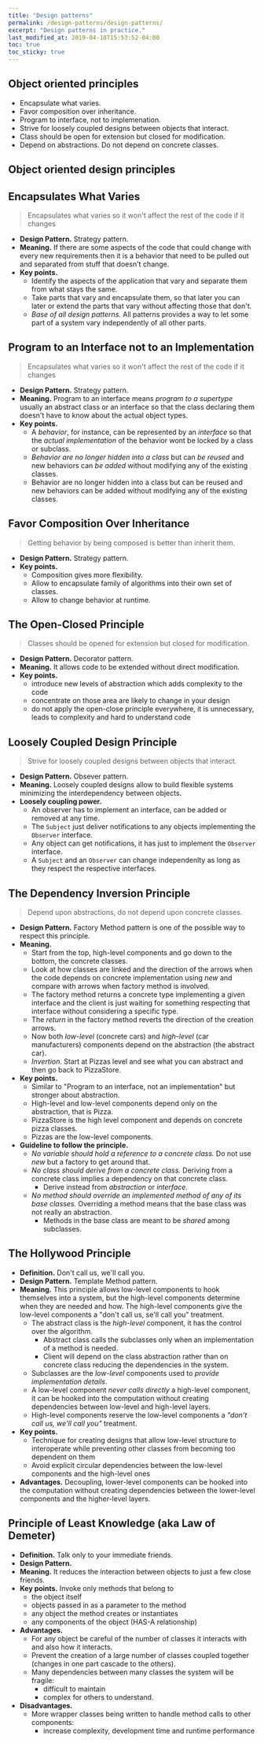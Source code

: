 ```yaml
---
title: "Design patterns"
permalink: /design-patterns/design-patterns/
excerpt: "Design patterns in practice."
last_modified_at: 2019-04-18T15:53:52-04:00
toc: true
toc_sticky: true
---
```

## Object oriented principles

* Encapsulate what varies.
* Favor composition over inheritance.
* Program to interface, not to implemenation.
* Strive for loosely coupled designs between objects that interact.
* Class should be open for extension but closed for modification.
* Depend on abstractions. Do not depend on concrete classes.

## Object oriented design principles

## Encapsulates What Varies

>Encapsulates what varies so it won't affect the rest of the code if it changes

* __Design Pattern.__ Strategy pattern.
* __Meaning.__ If there are some aspects of the code that could change with every new requirements then it is a behavior that need to be pulled out and separated from stuff that doesn't change.
* __Key points.__
  * Identify the aspects of the application that vary and separate them from what stays the same.
  * Take parts that vary and encapsulate them, so that later you can later or extend the parts that vary without affecting those that don't.
  * _Base of all design patterns._ All patterns provides a way to let some part of a system vary independently of all other parts.

## Program to an Interface not to an Implementation

>Encapsulates what varies so it won't affect the rest of the code if it changes

* __Design Pattern.__ Strategy pattern.
* __Meaning.__ Program to an interface means _program to a supertype_ usually an abstract class or an interface so that the class declaring them doesn't have to know about the actual object types.
* __Key points.__
  * A _behavior_, for instance, can be represented by an _interface_ so that the _actual implementation_ of the behavior wont be locked by a class or subclass.
  * _Behavior are no longer hidden into a class_ but can _be reused_ and new behaviors can _be added_ without modifying any of the existing classes.
  * Behavior are no longer hidden into a class but can be reused and new behaviors can be added without modifying any of the existing classes.

## Favor Composition Over Inheritance

>Getting behavior by being composed is better than inherit them.

* __Design Pattern.__ Strategy pattern.
* __Key points.__
  * Composition gives more flexibility.
  * Allow to encapsulate family of algorithms into their own set of classes.
  * Allow to change behavior at runtime.

## The Open-Closed Principle

>Classes should be opened for extension but closed for modification.

* __Design Pattern.__ Decorator pattern.
* __Meaning.__ It allows code to be extended without direct modification.
* __Key points.__
  * introduce new levels of abstraction which adds complexity to the code
  * concentrate on those area are likely to change in your design
  * do not apply the open-close principle everywhere, it is unnecessary, leads to complexity and hard to understand code

## Loosely Coupled Design Principle

>Strive for loosely coupled designs between objects that interact.

* __Design Pattern.__ Obsever pattern.
* __Meaning.__ Loosely coupled designs allow to build flexible systems minimizing the interdependency between objects.
* __Loosely coupling power.__
  * An observer has to implement an interface, can be added or removed at any time.
  * The `Subject` just deliver notifications to any objects implementing the `Observer` interface.
  * Any object can get notifications, it has just to implement the `Observer` interface.
  * A `Subject` and an `Observer` can change independenlty as long as they respect the respective interfaces.

## The Dependency Inversion Principle

>Depend upon abstractions, do not depend upon concrete classes.

* __Design Pattern.__ Factory Method pattern is one of the possible way to respect this principle.
* __Meaning.__
  * Start from the top, high-level components and go down to the bottom, the concrete classes.
  * Look at how classes are linked and the direction of the arrows when the code depends on concrete implementation using _new_ and compare with arrows when factory method is involved.
  * The factory method returns a concrete type implementing a given interface and the client is just waiting for something respecting that interface without considering a specific type.
  * The _return_ in the factory method reverts the direction of the creation arrows.
  * Now both _low-level_ (concrete cars) and _high-level_ (car manufacturers) components depend on the abstraction (the abstract car).
  * _Invertion._ Start at Pizzas level and see what you can abstract and then go back to PizzaStore.
* __Key points.__
  * Similar to "Program to an interface, not an implementation" but stronger about abstraction.
  * High-level and low-level components depend only on the abstraction, that is Pizza.
  * PizzaStore is the high level component and depends on concrete pizza classes.
  * Pizzas are the low-level components.
* __Guideline to follow the principle.__
  * _No variable should hold a reference to a concrete class._ Do not use _new_ but a factory to get around that.
  * _No class should derive from a concrete class._ Deriving from a concrete class implies a dependency on that concrete class.
    * Derive instead from _abstraction_ or _interface_.
  * _No method should override an implemented method of any of its base classes._ Overriding a method means that the base class was not really an abstraction.
    * Methods in the base class are meant to be _shared_ among subclasses.

## The Hollywood Principle

* __Definition.__ Don't call us, we'll call you.
* __Design Pattern.__ Template Method pattern.
* __Meaning.__ This principle allows low-level components to hook themselves into a system, but the high-level components determine when they are needed and how. The high-level components give the low-level components a "don't call us, se'll call you" treatment.
  * The abstract class is the _high-level_ component, it has the control over the algorithm.
    * Abstract class calls the subclasses only when an implementation of a method is needed.
    * Client will depend on the class abstraction rather than on concrete class reducing the dependencies in the system.
  * Subclasses are the _low-level_ components used to _provide implementation details_.
  * A low-level component _never calls directly_ a high-level component, it can be hooked into the computation without creating dependencies between low-level and high-level layers.
  * High-level components reserve the low-level components a _"don't call us, we'll call you"_ treatment.
* __Key points.__
  * Technique for creating designs that allow low-level structure to interoperate while preventing other classes from becoming too dependent on them
  * Avoid explicit circular dependencies between the low-level components and the high-level ones
* __Advantages.__ Decoupling, lower-level components can be hooked into the computation without creating dependencies between the lower-level components and the higher-level layers.

## Principle of Least Knowledge (aka Law of Demeter)

* __Definition.__ Talk only to your immediate friends.
* __Design Pattern.__
* __Meaning.__ It reduces the interaction between objects to just a few close friends.
* __Key points.__ Invoke only methods that belong to
  * the object itself
  * objects passed in as a parameter to the method
  * any object the method creates or instantiates
  * any components of the object (HAS-A relationship)
* __Advantages.__
  * For any object be careful of the number of classes it interacts with and also how it interacts.
  * Prevent the creation of a large number of classes coupled together (changes in one part cascade to the others).
  * Many dependencies between many classes the system will be fragile:
    * difficult to maintain
    * complex for others to understand.
* __Disadvantages.__
  * More wrapper classes being written to handle method calls to other components:
    * increase complexity, development time and runtime performance